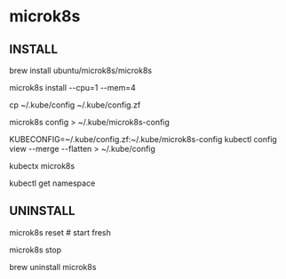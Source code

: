# microk8s

## INSTALL

brew install ubuntu/microk8s/microk8s

microk8s install --cpu=1 --mem=4

cp ~/.kube/config ~/.kube/config.zf

microk8s config > ~/.kube/microk8s-config

KUBECONFIG=~/.kube/config.zf:~/.kube/microk8s-config kubectl config view --merge --flatten > ~/.kube/config

kubectx microk8s

kubectl get namespace

## UNINSTALL

microk8s reset # start fresh

microk8s stop

brew uninstall microk8s
